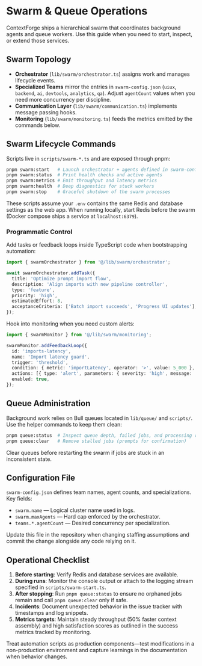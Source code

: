 # Swarm & Queue Operations

ContextForge ships a hierarchical swarm that coordinates background agents and queue workers. Use this guide when you need to start, inspect, or extend those services.

## Swarm Topology
- **Orchestrator** (`lib/swarm/orchestrator.ts`) assigns work and manages lifecycle events.
- **Specialized Teams** mirror the entries in `swarm-config.json` (`uiux`, `backend`, `ai`, `devtools`, `analytics`, `qa`). Adjust `agentCount` values when you need more concurrency per discipline.
- **Communication Layer** (`lib/swarm/communication.ts`) implements message passing hooks.
- **Monitoring** (`lib/swarm/monitoring.ts`) feeds the metrics emitted by the commands below.

## Swarm Lifecycle Commands
Scripts live in `scripts/swarm-*.ts` and are exposed through pnpm:

```bash
pnpm swarm:start   # Launch orchestrator + agents defined in swarm-config.json
pnpm swarm:status  # Print health checks and active agents
pnpm swarm:metrics # Emit throughput and latency metrics
pnpm swarm:health  # Deep diagnostics for stuck workers
pnpm swarm:stop    # Graceful shutdown of the swarm processes
```

These scripts assume your `.env` contains the same Redis and database settings as the web app. When running locally, start Redis before the swarm (Docker compose ships a service at `localhost:6379`).

### Programmatic Control
Add tasks or feedback loops inside TypeScript code when bootstrapping automation:

```ts
import { swarmOrchestrator } from '@/lib/swarm/orchestrator';

await swarmOrchestrator.addTask({
  title: 'Optimize prompt import flow',
  description: 'Align imports with new pipeline controller',
  type: 'feature',
  priority: 'high',
  estimatedEffort: 8,
  acceptanceCriteria: ['Batch import succeeds', 'Progress UI updates'],
});
```

Hook into monitoring when you need custom alerts:

```ts
import { swarmMonitor } from '@/lib/swarm/monitoring';

swarmMonitor.addFeedbackLoop({
  id: 'imports-latency',
  name: 'Import latency guard',
  trigger: 'threshold',
  condition: { metric: 'importLatency', operator: '>', value: 5_000 },
  actions: [{ type: 'alert', parameters: { severity: 'high', message: 'Slow imports detected' } }],
  enabled: true,
});
```

## Queue Administration
Background work relies on Bull queues located in `lib/queue/` and `scripts/`. Use the helper commands to keep them clean:

```bash
pnpm queue:status  # Inspect queue depth, failed jobs, and processing rates
pnpm queue:clear   # Remove stalled jobs (prompts for confirmation)
```

Clear queues before restarting the swarm if jobs are stuck in an inconsistent state.

## Configuration File
`swarm-config.json` defines team names, agent counts, and specializations. Key fields:
- `swarm.name` — Logical cluster name used in logs.
- `swarm.maxAgents` — Hard cap enforced by the orchestrator.
- `teams.*.agentCount` — Desired concurrency per specialization.

Update this file in the repository when changing staffing assumptions and commit the change alongside any code relying on it.

## Operational Checklist
1. **Before starting**: Verify Redis and database services are available.
2. **During runs**: Monitor the console output or attach to the logging stream specified in `scripts/swarm-start.ts`.
3. **After stopping**: Run `pnpm queue:status` to ensure no orphaned jobs remain and call `pnpm queue:clear` only if safe.
4. **Incidents**: Document unexpected behavior in the issue tracker with timestamps and log snippets.
5. **Metrics targets**: Maintain steady throughput (50% faster context assembly) and high satisfaction scores as outlined in the success metrics tracked by monitoring.

Treat automation scripts as production components—test modifications in a non-production environment and capture learnings in the documentation when behavior changes.
